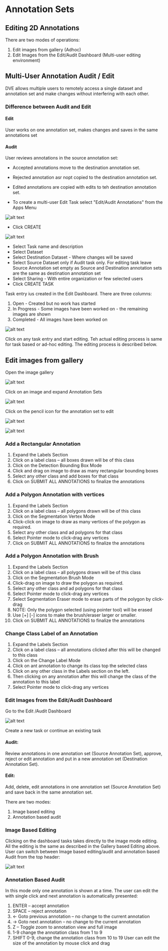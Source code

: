 # Annotation Sets


## Editing 2D Annotations

There are two modes of operations:

1.	Edit images from gallery (Adhoc)
2.	Edit Images from the Edit/Audit Dashboard (Multi-user editing environment)

## Multi-User Annotation Audit / Edit 

DVE allows multiple users to remotely access a single dataset and annotation set and make changes without interfering with each other.

### Difference between Audit and Edit

#### Edit

User works on one annotation set, makes changes and saves in the same annotations set

#### Audit

User reviews annotations in the source annotation set: 
- Accepted annotations move to the destination annotation set.  
- Rejected annotation asr nopt copied to the destination annotation set.
- Edited annotations are copied with edits to teh destination annotation set.


- To create a multi-user Edit Task select "Edit/Audit Annotations" from the Apps Menu 

![alt text](image-6.png)

- Click CREATE

![alt text](image-7.png)

- Select Task name and description
- Select Dataset
- Select Destination Dataset - Where changes will be saved
- Select Source Dataset only if Audit task only. For editing task leave Source Annotation set empty as Source and Destination annotation sets are the same as destination annotation set
- Select Sharing - With entire organization or few selected users
- Click CREATE TASK

Task entry ius created in the Edit Dashboard. There are three columns: 

1. Open - Created but no work has started
2. In Progress - Some images have been worked on - the remaining images are shown
3. Completed - All images have been worked on

![alt text](image-8.png)

Click on any task entry and start editing. Teh actual editing process is same for task based or ad-hoc editing. The editing process is described below.

## Edit images from gallery
Open the image gallery

![alt text](image.png)

Click on an image and expand Annotation Sets

![alt text](image-1.png)

Click on the pencil icon for the annotation set to edit

![alt text](image-2.png)

![alt text](image-3.png)

### Add a Rectangular Annotation
1.	Expand the Labels Section
2.	Click on a label class – all boxes drawn will be of this class
3.	Click on the Detection Bounding Box Mode
4.	Click and drag on image to draw as many rectangular bounding boxes
5.	Select any other class and add boxes for that class
6.	Click on SUBMIT ALL ANNOTATIONS to finalize the annotations 

### Add a Polygon Annotation with vertices
1.	Expand the Labels Section
2.	Click on a label class – all polygons drawn will be of this class
3.	Click on the Segmentation Vertex Mode
4.	Click-click on image to draw as many vertices of the polygon as required.
5.	Select any other class and ad polygons for that class
6.	Select Pointer mode to click-drag any vertices
7.	Click on SUBMIT ALL ANNOTATIONS to finalize the annotations 

### Add a Polygon Annotation with Brush
1.	Expand the Labels Section
2.	Click on a label class – all polygons drawn will be of this class
3.	Click on the Segmentation Brush Mode
4.	Click-drag on image to draw the polygon as required.
5.	Select any other class and ad polygons for that class
6.	Select Pointer mode to click-drag any vertices
7.	Select Segmentation Eraser mode to erase parts of the polygon by click-drag
8.	NOTE: Only the polygon selected (using pointer tool) will be erased 
9.	Use [+]  [-]  icons to make the brush/eraser larger or smaller.
10.	Click on SUBMIT ALL ANNOTATIONS to finalize the annotations 

### Change Class Label of an Annotation 
1.	Expand the Labels Section
2.	Click on a label class – all annotations clicked after this will be changed to this class
3.	Click on the Change Label Mode
4.	Click on ant annotation to change its class top the selected class
5.	Click on any other class in the Labels section on the left.
6.	Then clicking on any annotation after this will change the class of the annotation to this label 
7.	Select Pointer mode to click-drag any vertices

### Edit Images from the Edit/Audit Dashboard

Go to the Edit /Audit Dashboard

![alt text](image-4.png)

Create a new task or continue an existing task
#### Audit: 
Review annotations in one annotation set (Source Annotation Set), approve, reject or edit annotation and put in a new annotation set (Destination Annotation Set).

####  Edit: 
Add, delete, edit annotations in one annotation set (Source Annotation Set) and save back in the same annotation set.

There are two modes:
1.	Image based editing
2.	Annotation based audit

### Image Based Editing
Clicking on the dashboard tasks takes directly to the image mode editing. All the editing is the same as described in the Gallery based Editing above.
User can switch between Image based editing/audit and annotation based Audit from the top header: 

![alt text](image-5.png)

### Annotation Based Audit
In this mode only one annotation is shown at a time. The user can edit the with single click and next annotation is automatically presented:

1.	ENTER – accept annotation
2.	SPACE – reject annotation
3.	<- Goto previous annotation – no change to the current  annotation 
4.	-> Goto next annotation – no change to the current annotation 
5.	Z – Toggle zoom to annotation view and full image
6.	1-9 change the annotation class from 1 to 9
7.	SHIFT 0-9, change the annotation class from 10 to 19
User can edit the size of the annotation by mouse click and drag





